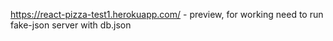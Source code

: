 https://react-pizza-test1.herokuapp.com/ - preview, for working need to run fake-json server with db.json
